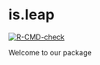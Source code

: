 # is.leap

  <!-- badges: start -->
  [![R-CMD-check](https://github.com/chendaniely/2025-03-27-is.leap/actions/workflows/R-CMD-check.yaml/badge.svghttps://github.com/chendaniely/2025-03-27-is.leap/actions/workflows/R-CMD-check.yaml/badge.svghttps://github.com/chendaniely/2025-03-27-is.leap/actions/workflows/R-CMD-check.yaml/badge.svg)](https://github.com/chendaniely/2025-03-27-is.leap/actions/workflows/R-CMD-check.yaml)
  <!-- badges: end -->

Welcome to our package

